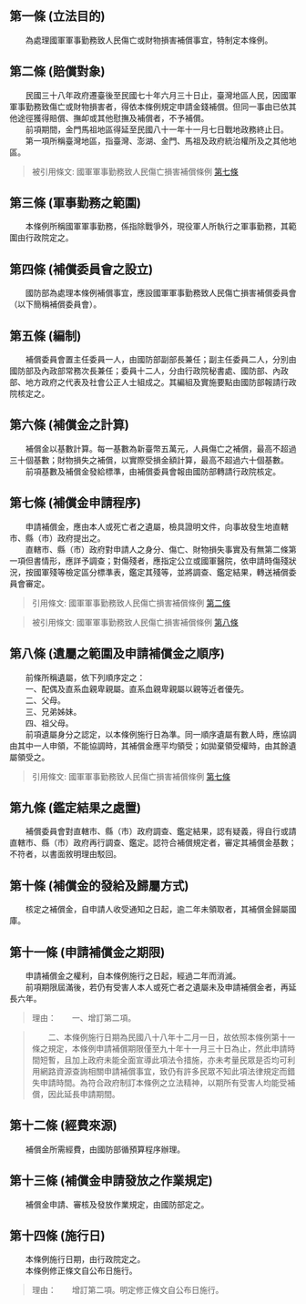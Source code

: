 第一條 (立法目的)
-----------------
　　為處理國軍軍事勤務致人民傷亡或財物損害補償事宜，特制定本條例。  


第二條 (賠償對象)
-----------------
　　民國三十八年政府遷臺後至民國七十年六月三十日止，臺灣地區人民，因國軍軍事勤務致傷亡或財物損害者，得依本條例規定申請金錢補償。但同一事由已依其他途徑獲得賠償、撫卹或其他慰撫及補償者，不予補償。  
　　前項期間，金門馬祖地區得延至民國八十一年十一月七日戰地政務終止日。  
　　第一項所稱臺灣地區，指臺灣、澎湖、金門、馬祖及政府統治權所及之其他地區。  
> 被引用條文: 國軍軍事勤務致人民傷亡損害補償條例 [第七條](1450#第七條-補償金申請程序)



第三條 (軍事勤務之範圍)
-----------------------
　　本條例所稱國軍軍事勤務，係指除戰爭外，現役軍人所執行之軍事勤務，其範圍由行政院定之。  


第四條 (補償委員會之設立)
-------------------------
　　國防部為處理本條例補償事宜，應設國軍軍事勤務致人民傷亡損害補償委員會（以下簡稱補償委員會）。  


第五條 (編制)
-------------
　　補償委員會置主任委員一人，由國防部副部長兼任；副主任委員二人，分別由國防部及內政部常務次長兼任；委員十二人，分由行政院秘書處、國防部、內政部、地方政府之代表及社會公正人士組成之。其編組及實施要點由國防部報請行政院核定之。  


第六條 (補償金之計算)
---------------------
　　補償金以基數計算。每一基數為新臺幣五萬元，人員傷亡之補償，最高不超過三十個基數；財物損失之補償，以實際受損金額計算，最高不超過六十個基數。  
　　前項基數及補償金發給標準，由補償委員會報由國防部轉請行政院核定。  


第七條 (補償金申請程序)
-----------------------
　　申請補償金，應由本人或死亡者之遺屬，檢具證明文件，向事故發生地直轄市、縣（市）政府提出之。  
　　直轄市、縣（市）政府對申請人之身分、傷亡、財物損失事實及有無第二條第一項但書情形，應詳予調查；對傷殘者，應指定公立或國軍醫院，依申請時傷殘狀況，按國軍殘等檢定區分標準表，鑑定其殘等，並將調查、鑑定結果，轉送補償委員會審定。  
> 引用條文: 國軍軍事勤務致人民傷亡損害補償條例 [第二條](1450#第二條-賠償對象)

> 被引用條文: 國軍軍事勤務致人民傷亡損害補償條例 [第八條](1450#第八條-遺屬之範圍及申請補償金之順序)



第八條 (遺屬之範圍及申請補償金之順序)
-------------------------------------
　　前條所稱遺屬，依下列順序定之：  
　　一、配偶及直系血親卑親屬。直系血親卑親屬以親等近者優先。  
　　二、父母。  
　　三、兄弟姊妹。  
　　四、祖父母。  
　　前項遺屬身分之認定，以本條例施行日為準。同一順序遺屬有數人時，應協調由其中一人申領，不能協調時，其補償金應平均領受；如拋棄領受權時，由其餘遺屬領受之。  
> 引用條文: 國軍軍事勤務致人民傷亡損害補償條例 [第七條](1450#第七條-補償金申請程序)



第九條 (鑑定結果之處置)
-----------------------
　　補償委員會對直轄市、縣（市）政府調查、鑑定結果，認有疑義，得自行或請直轄市、縣（市）政府再行調查、鑑定。認符合補償規定者，審定其補償金基數；不符者，以書面敘明理由駁回。  


第十條 (補償金的發給及歸屬方式)
-------------------------------
　　核定之補償金，自申請人收受通知之日起，逾二年未領取者，其補償金歸屬國庫。  


第十一條 (申請補償金之期限)
---------------------------
　　申請補償金之權利，自本條例施行之日起，經過二年而消滅。  
　　前項期限屆滿後，若仍有受害人本人或死亡者之遺屬未及申請補償金者，再延長六年。  
> 理由：　　一、增訂第二項。

> 　　二、本條例施行日期為民國八十八年十二月一日，故依照本條例第十一條之規定，本條例申請補償期限僅至九十年十一月三十日為止，然此申請時間短暫，且加上政府未能全面宣導此項法令措施，亦未考量民眾是否均可利用網路資源查詢相關申請補償事宜，致仍有許多民眾不知此項法律規定而錯失申請時間。為符合政府制訂本條例之立法精神，以期所有受害人均能受補償，因此延長申請期間。



第十二條 (經費來源)
-------------------
　　補償金所需經費，由國防部循預算程序辦理。  


第十三條 (補償金申請發放之作業規定)
-----------------------------------
　　補償金申請、審核及發放作業規定，由國防部定之。  


第十四條 (施行日)
-----------------
　　本條例施行日期，由行政院定之。  
　　本條例修正條文自公布日施行。  
> 理由：　　增訂第二項。明定修正條文自公布日施行。